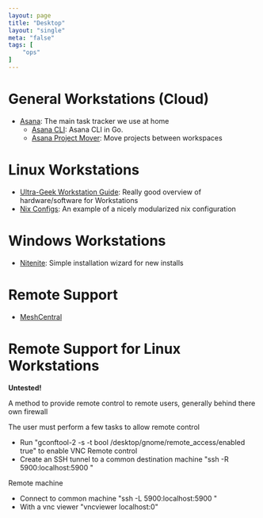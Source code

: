 ```yaml
---
layout: page
title: "Desktop"
layout: "single"
meta: "false"
tags: [
    "ops"
]
---
```

# General Workstations (Cloud)

- [Asana](https://www.asana.com): The main task tracker we use at home
  - [Asana CLI](https://github.com/thash/asana): Asana CLI in Go.  
  - [Asana Project Mover](https://asana.kothar.net/):  Move projects between workspaces

# Linux Workstations

- [Ultra-Geek Workstation Guide](https://begriffs.com/posts/2017-05-17-linux-workstation-guide.html): Really good overview of hardware/software for Workstations 
- [Nix Configs](https://github.com/coreyoconnor/nix_configs): An example of a nicely modularized nix configuration

# Windows Workstations

- [Nitenite](https://ninite.com/): Simple installation wizard for new installs

# Remote Support 

- [MeshCentral](https://www.meshcommander.com/meshcentral2)

# Remote Support for Linux Workstations

**Untested!**

A method to provide remote control to remote users, generally behind there own firewall

The user must perform a few tasks to allow remote control

- Run "gconftool-2 -s -t bool /desktop/gnome/remote_access/enabled true" to enable VNC Remote control
- Create an SSH tunnel to a common destination machine "ssh -R 5900:localhost:5900 <remote machine>"

Remote machine

- Connect to common machine "ssh -L 5900:localhost:5900 <remote machine>"
- With a vnc viewer "vncviewer localhost:0"


